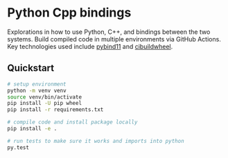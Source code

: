 # Python Cpp bindings

Explorations in how to use Python, C++, and bindings between the two systems. Build compiled code in multiple environments via GitHub Actions. Key technologies used include [pybind11](https://pybind11.readthedocs.io/en/stable/) and [cibuildwheel](https://cibuildwheel.readthedocs.io/en/stable/).

## Quickstart

```bash
# setup environment
python -m venv venv
source venv/bin/activate
pip install -U pip wheel
pip install -r requirements.txt

# compile code and install package locally
pip install -e .

# run tests to make sure it works and imports into python
py.test
```
